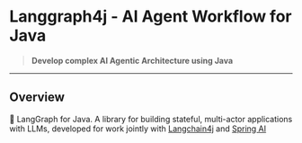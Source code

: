 # Langgraph4j - AI Agent Workflow for Java

> **Develop complex AI Agentic Architecture using Java**  

---

## Overview

🚀 LangGraph for Java. A library for building stateful, multi-actor applications with LLMs, developed for work jointly with [Langchain4j] and [Spring&nbsp;AI][Spring AI]

<!--
**Project Name** is an open-source project developed and maintained by [Your Organization Name].  
It provides:

- **Key Feature 1:** Brief description.
- **Key Feature 2:** Brief description.
- **Key Feature 3:** Brief description.

### Why Use This Project?

- Benefit 1
- Benefit 2
- Benefit 3

## Getting Started

### Prerequisites

- List required software, tools, or accounts (e.g., Java 17+, Maven, etc.)

### Installation

```bash
# Example for Java projects using Maven
git clone https://github.com/bsorrentino/langgraph4j.git
cd langgraph4j
mvn install


**Here are some ideas to get you started:**

🙋‍♀️ A short introduction - what is your organization all about?
🌈 Contribution guidelines - how can the community get involved?
👩‍💻 Useful resources - where can the community find your docs? Is there anything else the community should know?
🍿 Fun facts - what does your team eat for breakfast?
🧙 Remember, you can do mighty things with the power of [Markdown](https://docs.github.com/github/writing-on-github/getting-started-with-writing-and-formatting-on-github/basic-writing-and-formatting-syntax)
-->

[Spring AI]: https://spring.io/projects/spring-ai
[Langchain4j]: https://github.com/langchain4j/langchain4j
